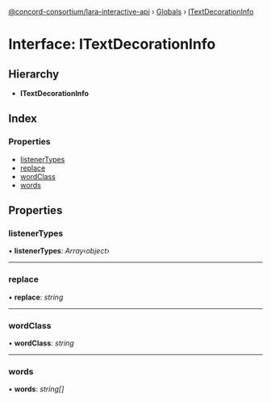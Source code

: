 [@concord-consortium/lara-interactive-api](../README.md) › [Globals](../globals.md) › [ITextDecorationInfo](itextdecorationinfo.md)

# Interface: ITextDecorationInfo

## Hierarchy

* **ITextDecorationInfo**

## Index

### Properties

* [listenerTypes](itextdecorationinfo.md#listenertypes)
* [replace](itextdecorationinfo.md#replace)
* [wordClass](itextdecorationinfo.md#wordclass)
* [words](itextdecorationinfo.md#words)

## Properties

###  listenerTypes

• **listenerTypes**: *Array‹object›*

___

###  replace

• **replace**: *string*

___

###  wordClass

• **wordClass**: *string*

___

###  words

• **words**: *string[]*

